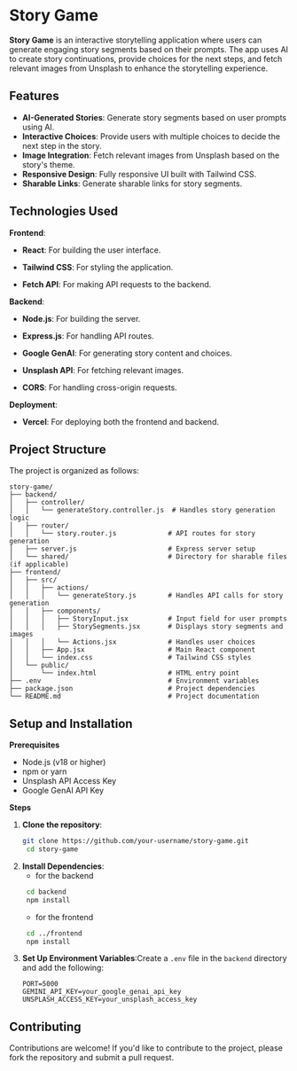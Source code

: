 # Story Game

**Story Game** is an interactive storytelling application where users can generate engaging story segments based on their prompts. The app uses AI to create story continuations, provide choices for the next steps, and fetch relevant images from Unsplash to enhance the storytelling experience.

## Features
- **AI-Generated Stories**: Generate story segments based on user prompts using AI.
- **Interactive Choices**: Provide users with multiple choices to decide the next step in the story.
- **Image Integration**: Fetch relevant images from Unsplash based on the story's theme.
- **Responsive Design**: Fully responsive UI built with Tailwind CSS.
- **Sharable Links**: Generate sharable links for story segments.

## Technologies Used

**Frontend**:

- **React**: For building the user interface.

- **Tailwind CSS**: For styling the application.

- **Fetch API**: For making API requests to the backend.

**Backend**:

- **Node.js**: For building the server.

- **Express.js**: For handling API routes.

- **Google GenAI**: For generating story content and choices.

- **Unsplash API**: For fetching relevant images.

- **CORS**: For handling cross-origin requests.

**Deployment**:

- **Vercel**: For deploying both the frontend and backend.

## Project Structure
The project is organized as follows:
```
story-game/
├── backend/
│   ├── controller/
│   │   └── generateStory.controller.js  # Handles story generation logic
│   ├── router/
│   │   └── story.router.js             # API routes for story generation
│   ├── server.js                       # Express server setup
│   └── shared/                         # Directory for sharable files (if applicable)
├── frontend/
│   ├── src/
│   │   ├── actions/
│   │   │   └── generateStory.js        # Handles API calls for story generation
│   │   ├── components/
│   │   │   ├── StoryInput.jsx          # Input field for user prompts
│   │   │   ├── StorySegments.jsx       # Displays story segments and images
│   │   │   └── Actions.jsx             # Handles user choices
│   │   ├── App.jsx                     # Main React component
│   │   └── index.css                   # Tailwind CSS styles
│   └── public/
│       └── index.html                  # HTML entry point
├── .env                                # Environment variables
├── package.json                        # Project dependencies
└── README.md                           # Project documentation
```

## Setup and Installation

**Prerequisites**

- Node.js (v18 or higher)
- npm or yarn
- Unsplash API Access Key
- Google GenAI API Key

**Steps**

1. **Clone the repository**:
   ```bash
   git clone https://github.com/your-username/story-game.git
    cd story-game
   ```
2. **Install Dependencies**:
    - for the backend
   ```bash
    cd backend
    npm install
   ```
   - for the frontend
   ```bash
    cd ../frontend
    npm install
   ```
3. **Set Up Environment Variables**:Create a `.env` file in the `backend` directory and add the following:
    ```
    PORT=5000
    GEMINI_API_KEY=your_google_genai_api_key
    UNSPLASH_ACCESS_KEY=your_unsplash_access_key
    ```


## Contributing
Contributions are welcome! If you'd like to contribute to the project, please fork the repository and submit a pull request.




